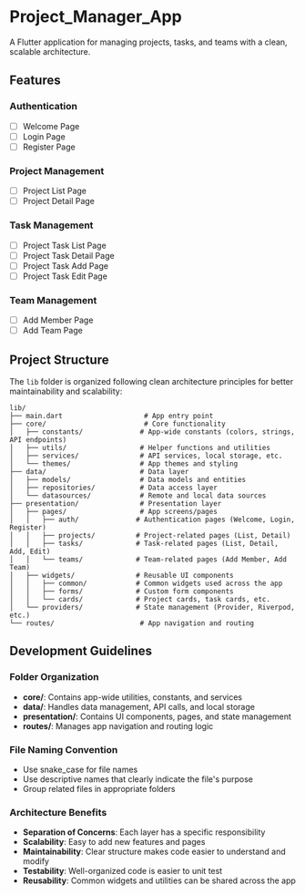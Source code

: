 # Project_Manager_App

A Flutter application for managing projects, tasks, and teams with a clean, scalable architecture.

## Features

### Authentication
- [ ] Welcome Page
- [ ] Login Page
- [ ] Register Page

### Project Management
- [ ] Project List Page
- [ ] Project Detail Page

### Task Management
- [ ] Project Task List Page
- [ ] Project Task Detail Page
- [ ] Project Task Add Page
- [ ] Project Task Edit Page

### Team Management
- [ ] Add Member Page
- [ ] Add Team Page

## Project Structure

The `lib` folder is organized following clean architecture principles for better maintainability and scalability:

```
lib/
├── main.dart                    # App entry point
├── core/                        # Core functionality
│   ├── constants/              # App-wide constants (colors, strings, API endpoints)
│   ├── utils/                  # Helper functions and utilities
│   ├── services/               # API services, local storage, etc.
│   └── themes/                 # App themes and styling
├── data/                       # Data layer
│   ├── models/                 # Data models and entities
│   ├── repositories/           # Data access layer
│   └── datasources/            # Remote and local data sources
├── presentation/               # Presentation layer
│   ├── pages/                  # App screens/pages
│   │   ├── auth/              # Authentication pages (Welcome, Login, Register)
│   │   ├── projects/          # Project-related pages (List, Detail)
│   │   ├── tasks/             # Task-related pages (List, Detail, Add, Edit)
│   │   └── teams/             # Team-related pages (Add Member, Add Team)
│   ├── widgets/               # Reusable UI components
│   │   ├── common/            # Common widgets used across the app
│   │   ├── forms/             # Custom form components
│   │   └── cards/             # Project cards, task cards, etc.
│   └── providers/             # State management (Provider, Riverpod, etc.)
└── routes/                     # App navigation and routing
```

## Development Guidelines

### Folder Organization
- **core/**: Contains app-wide utilities, constants, and services
- **data/**: Handles data management, API calls, and local storage
- **presentation/**: Contains UI components, pages, and state management
- **routes/**: Manages app navigation and routing logic

### File Naming Convention
- Use snake_case for file names
- Use descriptive names that clearly indicate the file's purpose
- Group related files in appropriate folders

### Architecture Benefits
- **Separation of Concerns**: Each layer has a specific responsibility
- **Scalability**: Easy to add new features and pages
- **Maintainability**: Clear structure makes code easier to understand and modify
- **Testability**: Well-organized code is easier to unit test
- **Reusability**: Common widgets and utilities can be shared across the app
